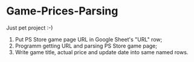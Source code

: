 # Game-Prices-Parsing
Just pet project :-)
1. Put PS Store game page URL in Google Sheet's "URL" row;
2. Programm getting URL and parsing PS Store game page;
3. Write game title, actual price and update date into same named rows.

